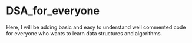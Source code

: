 # DSA_for_everyone
Here, I will be adding basic and easy to understand well commented code for everyone who wants to learn data structures and algorithms. 
